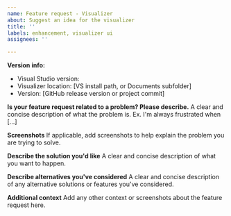 ```yaml
---
name: Feature request - Visualizer
about: Suggest an idea for the visualizer
title: ''
labels: enhancement, visualizer ui
assignees: ''

---
```


**Version info:**
 - Visual Studio version:
 - Visualizer location: [VS install path, or Documents subfolder]
 - Version: [GitHub release version or project commit]

**Is your feature request related to a problem? Please describe.**
A clear and concise description of what the problem is. Ex. I'm always frustrated when [...]

**Screenshots**
If applicable, add screenshots to help explain the problem you are trying to solve.

**Describe the solution you'd like**
A clear and concise description of what you want to happen.

**Describe alternatives you've considered**
A clear and concise description of any alternative solutions or features you've considered.

**Additional context**
Add any other context or screenshots about the feature request here.
